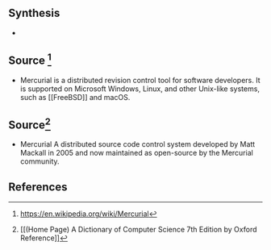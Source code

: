 ## Synthesis
- 
## Source [^1]
- Mercurial is a distributed revision control tool for software developers. It is supported on Microsoft Windows, Linux, and other Unix-like systems, such as [[FreeBSD]] and macOS.
## Source[^2]
- Mercurial A distributed source code control system developed by Matt Mackall in 2005 and now maintained as open-source by the Mercurial community.
## References

[^1]: https://en.wikipedia.org/wiki/Mercurial
[^2]: [[(Home Page) A Dictionary of Computer Science 7th Edition by Oxford Reference]]